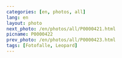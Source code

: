 ```yaml
---
categories: [en, photos, all]
lang: en
layout: photo
next_photo: /en/photos/all/P0000421.html
picname: P0000422
prev_photo: /en/photos/all/P0000423.html
tags: [Fotofalle, Leopard]
---
```

